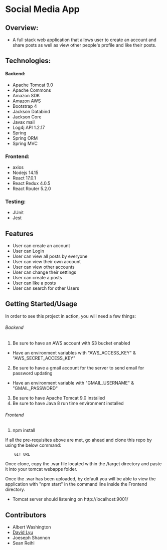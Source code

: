 # Social Media App

## Overview:
 - A full stack web application that allows user to create an account and share posts as well as view other people's profile and like their posts.

## Technologies:

 #### Backend:
 - Apache Tomcat 9.0
 - Apache Commons
 - Amazon SDK
 - Amazon AWS
 - Bootstrap 4
 - Jackson Databind
 - Jackson Core
 - Javax mail
 - Log4j API 1.2.17
 - Spring
 - Spring ORM
 - Spring MVC

 ### Frontend:
 - axios 
 - Nodejs 14.15
 - React 17.0.1
 - React Redux 4.0.5
 - React Router 5.2.0

 ### Testing:
 - JUnit
 - Jest

## Features
 - User can create an account
 - User can Login 
 - User can view all posts by everyone
 - User can view their own account
 - User can view other accounts
 - User can change their settings
 - User can create a posts
 - User can like a posts
 - User can search for other Users

## Getting Started/Usage

In order to see this project in action, you will need a few things:
  
  ###### Backend 
  1) Be sure to have an AWS account with S3 bucket enabled
   - Have an environment variables with "AWS_ACCESS_KEY" & "AWS_SECRET_ACCESS_KEY"
  2) Be sure to have a gmail account for the server to send email for password updating
   - Have an environment variable with "GMAIL_USERNAME" & "GMAIL_PASSWORD"
  3) Be sure to have Apache Tomcat 9.0 installed
  4) Be sure to have Java 8 run time environment installed

  ###### Frontend
  1) npm install

If all the pre-requisites above are met, go ahead and clone this repo by using the below command:

        GIT URL

Once clone, copy the .war file located within the /target directory and paste it into your tomcat webapps folder.

Once the .war has been uploaded, by default you will be able to view the application with "npm start" in the command line inside the Frontend directory.
 - Tomcat server should listening on http://localhost:9001/

## Contributors
 - Albert Washington
 - [David Lyu](https://github.com/David-Lyu)
 - Joeseph Shannon
 - Sean Reihl
